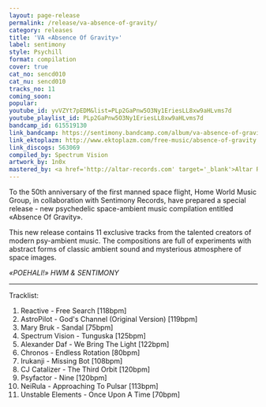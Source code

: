 ```yaml
---
layout: page-release
permalink: /release/va-absence-of-gravity/
category: releases
title: 'VA «Absence Of Gravity»'
label: sentimony
style: Psychill
format: compilation
cover: true
cat_no: sencd010
cat_nu: sencd010
tracks_no: 11
coming_soon: 
popular: 
youtube_id: yvVZYt7pEDM&list=PLp2GaPnw5O3Ny1EriesLL8xw9aHLvms7d
youtube_playlist_id: PLp2GaPnw5O3Ny1EriesLL8xw9aHLvms7d
bandcamp_id: 615519130
link_bandcamp: https://sentimony.bandcamp.com/album/va-absence-of-gravity
link_ektoplazm: http://www.ektoplazm.com/free-music/absence-of-gravity
link_discogs: 563069
compiled_by: Spectrum Vision
artwork_by: 1n0x
mastered_by: <a href='http://altar-records.com' target='_blank'>Altar Records Studio</a>
---
```


To the 50th anniversary of the first manned space flight, Home World Music Group, in collaboration with Sentimony Records, have prepared a special release - new psychedelic space-ambient music compilation entitled «Absence Of Gravity».

This new release contains 11 exclusive tracks from the talented creators of modern psy-ambient music. The compositions are full of experiments with abstract forms of classic ambient sound and mysterious atmosphere of space images.

_«POEHALI!» HWM & SENTIMONY_

---
Tracklist:

01. Reactive - Free Search [118bpm]
02. AstroPilot - God's Channel (Original Version) [119bpm]
03. Mary Bruk - Sandal [75bpm]
04. Spectrum Vision - Tunguska [125bpm]
05. Alexander Daf - We Bring The Light [122bpm]
06. Chronos - Endless Rotation [80bpm]
07. Irukanji - Missing Bot [108bpm]
08. CJ Catalizer - The Third Orbit [120bpm]
09. Psyfactor - Nine [120bpm]
10. NeiRula - Approaching To Pulsar [113bpm]
11. Unstable Elements - Once Upon A Time [70bpm]
